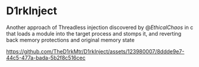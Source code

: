 # D1rkInject
Another approach of Threadless injection discovered by @_EthicalChaos_ in c that loads a module into the target process and stomps it, and reverting back memory protections and original memory state


https://github.com/TheD1rkMtr/D1rkInject/assets/123980007/8ddde9e7-44c5-477a-bada-5b2f8c516cec

